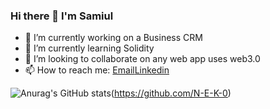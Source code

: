
<!--
**N-E-K-0/N-E-K-0** is a ✨ _special_ ✨ repository because its `README.md` (this file) appears on your GitHub profile.

Here are some ideas to get you started:

- 🔭 I’m currently working on ...
- 🌱 I’m currently learning ...
- 👯 I’m looking to collaborate on ...
- 🤔 I’m looking for help with ...
- 💬 Ask me about ...
- 📫 How to reach me: ...
- 😄 Pronouns: ...
- ⚡ Fun fact: ...
-->


### Hi there 👋 I'm Samiul

- 🔭 I’m currently working on a Business CRM
- 🌱 I’m currently learning Solidity
- 👯 I’m looking to collaborate on any web app uses web3.0 
- 📫 How to reach me: [Email](isamiul120@gmail.com)[Linkedin](https://www.linkedin.com/in/mohammed-samiul-islam-47a2b0a1/)

![Anurag's GitHub stats](https://github-readme-stats.vercel.app/api?username=N-E-K-0&count_private=true)(https://github.com/N-E-K-0)


